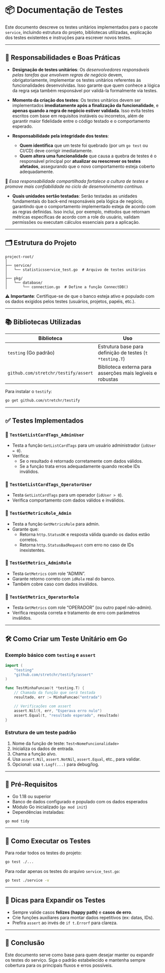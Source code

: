 
# 📦 Documentação de Testes

Este documento descreve os testes unitários implementados para o pacote `service`, incluindo estrutura do projeto, bibliotecas utilizadas, explicação dos testes existentes e instruções para escrever novos testes.

---

## 👥 Responsabilidades e Boas Práticas

- **Designação de testes unitários**: Os *desenvolvedores responsáveis pelas tarefas que envolvem regras de negócio* devem, obrigatoriamente, implementar os testes unitários referentes às funcionalidades desenvolvidas. Isso garante que quem conhece a lógica da regra seja também responsável por validá-la formalmente via testes.

- **Momento da criação dos testes**: Os testes unitários devem ser implementados **imediatamente após a finalização da funcionalidade**, e **apenas quando a regra de negócio estiver validada**. Isso evita testes escritos com base em requisitos instáveis ou incorretos, além de garantir maior fidelidade entre o código testado e o comportamento esperado.

- **Responsabilidade pela integridade dos testes**:
  - **Quem identifica** que um teste foi quebrado (por um `go test` ou CI/CD) deve corrigir imediatamente.
  - **Quem altera uma funcionalidade** que causa a quebra de testes é o responsável principal por **atualizar ou reescrever os testes afetados**, assegurando que o novo comportamento esteja coberto adequadamente.

🔁 *Essa responsabilidade compartilhada fortalece a cultura de testes e promove mais confiabilidade no ciclo de desenvolvimento contínuo.*

- **Quais unidades sertão testadas**: Serão testadas as unidades fundamentais do back-end responsáveis pela lógica de negócio, garantindo que o comportamento implementado esteja de acordo com as regras definidas. Isso inclui, por exemplo, métodos que retornam métricas específicas de acordo com a role do usuário, validam permissões ou executam cálculos essenciais para a aplicação.
---

## 🗂 Estrutura do Projeto

```
project-root/
│
├── service/
│   └── statisticsservice_test.go  # Arquivo de testes unitários
│
├── pkg/
│   └── database/
│       └── connection.go  # Define a função ConnectDB()
```

⚠️ **Importante**: Certifique-se de que o banco esteja ativo e populado com os dados exigidos pelos testes (usuários, projetos, papéis, etc.).

---

## 📚 Bibliotecas Utilizadas

| Biblioteca                         | Uso                                                                 |
|------------------------------------|---------------------------------------------------------------------|
| `testing` (Go padrão)              | Estrutura base para definição de testes (`t *testing.T`)            |
| `github.com/stretchr/testify/assert` | Biblioteca externa para asserções mais legíveis e robustas         |

Para instalar o `testify`:
```bash
go get github.com/stretchr/testify
```

---

## ✅ Testes Implementados

### 🔹 `TestGetListCardTags_AdminUser`
- Testa a função `GetListCardTags` para um usuário administrador (`idUser = 0`).
- Verifica:
  - Se o resultado é retornado corretamente com dados válidos.
  - Se a função trata erros adequadamente quando recebe IDs inválidos.

### 🔹 `TestGetListCardTags_OperatorUser`
- Testa `GetListCardTags` para um operador (`idUser > 0`).
- Verifica comportamento com dados válidos e inválidos.

### 🔹 `TestGetMetricsRole_Admin`
- Testa a função `GetMetricsRole` para admin.
- Garante que:
  - Retorna `http.StatusOK` e resposta válida quando os dados estão corretos.
  - Retorna `http.StatusBadRequest` com erro no caso de IDs inexistentes.

### 🔹 `TestGetMetrics_AdminRole`
- Testa `GetMetrics` com role “ADMIN”.
- Garante retorno correto com `idRole` real do banco.
- Também cobre caso com dados inválidos.

### 🔹 `TestGetMetrics_OperatorRole`
- Testa `GetMetrics` com role “OPERADOR” (ou outro papel não-admin).
- Verifica resposta correta e tratamento de erro com parâmetros inválidos.

---

## 🛠 Como Criar um Teste Unitário em Go

### Exemplo básico com `testing` e `assert`
```go
import (
    "testing"
    "github.com/stretchr/testify/assert"
)

func TestMinhaFuncao(t *testing.T) {
    // Chamada da função que será testada
    resultado, err := MinhaFuncao("entrada")

    // Verificações com assert
    assert.Nil(t, err, "Esperava erro nulo")
    assert.Equal(t, "resultado esperado", resultado)
}
```

### Estrutura de um teste padrão
1. Nome da função de teste: `Test<NomeFuncionalidade>`
2. Inicializa os dados de entrada.
3. Chama a função alvo.
4. Usa `assert.Nil`, `assert.NotNil`, `assert.Equal`, etc., para validar.
5. Opcional: usa `t.Logf(...)` para debug/log.

---

## 🔧 Pré-Requisitos

- Go 1.18 ou superior  
- Banco de dados configurado e populado com os dados esperados  
- Módulo Go inicializado (`go mod init`)  
- Dependências instaladas:  
```bash
go mod tidy
```

---

## 🚀 Como Executar os Testes

Para rodar todos os testes do projeto:
```bash
go test ./...
```

Para rodar apenas os testes do arquivo `service_test.go`:
```bash
go test ./service -v
```

---

## 🧪 Dicas para Expandir os Testes

- Sempre valide casos **felizes (happy path)** e **casos de erro**.
- Crie funções auxiliares para montar dados repetitivos (ex: datas, IDs).
- Prefira `assert` ao invés de `if t.Errorf` para clareza.

---

## 📌 Conclusão

Este documento serve como base para quem desejar manter ou expandir os testes do serviço. Siga o padrão estabelecido e mantenha sempre cobertura para os principais fluxos e erros possíveis.
